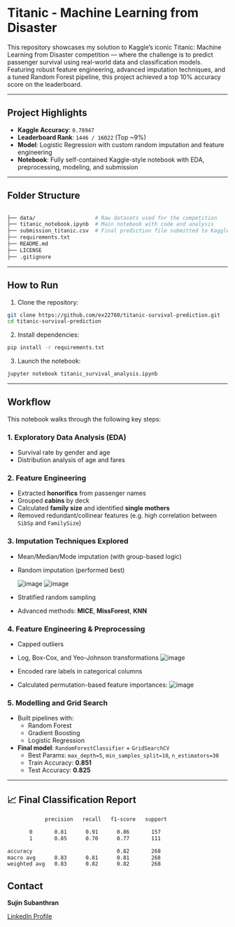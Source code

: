 # Titanic - Machine Learning from Disaster 

This repository showcases my solution to Kaggle’s iconic Titanic: Machine Learning from Disaster competition — where the challenge is to predict passenger survival using real-world data and classification models. Featuring robust feature engineering, advanced imputation techniques, and a tuned Random Forest pipeline, this project achieved a top 10% accuracy score on the leaderboard.

---

## Project Highlights

- **Kaggle Accuracy**: `0.78947`
- **Leaderboard Rank**: `1446 / 16022` (Top ~9%)
- **Model**: Logistic Regression with custom random imputation and feature engineering
- **Notebook**: Fully self-contained Kaggle-style notebook with EDA, preprocessing, modeling, and submission

---

## Folder Structure

```bash

├── data/                   # Raw datasets used for the competition
├── titanic_notebook.ipynb  # Main notebook with code and analysis
├── submission_titanic.csv  # Final prediction file submitted to Kaggle
├── requirements.txt
├── README.md
├── LICENSE
├── .gitignore
```

---


## How to Run 

1. Clone the repository:

```bash
git clone https://github.com/ex22760/titanic-survival-prediction.git
cd titanic-survival-prediction
```

2. Install dependencies:

```bash
pip install -r requirements.txt
```

3. Launch the notebook:

```bash
jupyter notebook titanic_survival_analysis.ipynb
```

---

## Workflow

This notebook walks through the following key steps:

### 1. Exploratory Data Analysis (EDA)
- Survival rate by gender and age
- Distribution analysis of age and fares

### 2. Feature Engineering
- Extracted **honorifics** from passenger names
- Grouped **cabins** by deck
- Calculated **family size** and identified **single mothers**
- Removed redundant/collinear features (e.g. high correlation between `SibSp` and `FamilySize`)

### 3. Imputation Techniques Explored
- Mean/Median/Mode imputation (with group-based logic)
- Random imputation (performed best)
  
  ![image](https://github.com/user-attachments/assets/11f1ea5d-2d57-4a9a-a288-183a49678dbf)
  ![image](https://github.com/user-attachments/assets/660a508b-0502-4d61-9a5f-6e6981d346a9)

- Stratified random sampling
- Advanced methods: **MICE**, **MissForest**, **KNN**

### 4. Feature Engineering & Preprocessing
- Capped outliers
- Log, Box-Cox, and Yeo-Johnson transformations
  ![image](https://github.com/user-attachments/assets/1137d0a4-28b9-47ad-97e9-282f57584fe5)

- Encoded rare labels in categorical columns
- Calculated permutation-based feature importances:
![image](https://github.com/user-attachments/assets/a30ccf30-86cf-476d-955b-74f5e1c56279)



### 5. Modelling and Grid Search
- Built pipelines with:
  - Random Forest
  - Gradient Boosting
  - Logistic Regression
- **Final model**: `RandomForestClassifier` + `GridSearchCV`
  - Best Params: `max_depth=5`, `min_samples_split=10`, `n_estimators=30`
  - Train Accuracy: **0.851**
  - Test Accuracy: **0.825**

---

## 📈 Final Classification Report

```bash 
            precision   recall   f1-score   support

       0       0.81      0.91      0.86       157
       1       0.85      0.70      0.77       111

accuracy                           0.82       268
macro avg      0.83      0.81      0.81       268
weighted avg   0.83      0.82      0.82       268
```


## Contact

**Sujin Subanthran**

[LinkedIn Profile](https://www.linkedin.com/in/sujin-subanthran-b44512226/)
